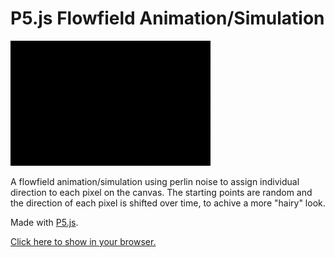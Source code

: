 # P5.js Flowfield Animation/Simulation

![Flowfield animation demo](demo.gif)

A flowfield animation/simulation using perlin noise to assign individual direction to each pixel on the canvas.
The starting points are random and the direction of each pixel is shifted over time, to achive a more "hairy" look.

Made with [P5.js](https://p5js.org/).

[Click here to show  in your browser.](https://codepen.io/achjaderleon/pen/rNWNjMg)


